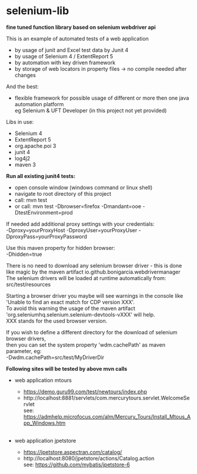 # selenium-lib

<b>fine tuned function library based on selenium webdriver api</b>

This is an example of automated tests of a web application
- by usage of junit and Excel test data by Junit 4
- by usage of Selenium 4 / ExtentReport 5
- by automation with key driven framework
- by storage of web locators in property files -> no compile needed after changes

And the best:
- flexible framework for possible usage of different or more then one java automation platform<br>
  eg Selenium & UFT Developer (in this project not yet provided)

Libs in use:
- Selenium 4
- ExtentReport 5
- org.apache.poi 3
- junit 4
- log4j2
- maven 3

<b>Run all existing junit4 tests:</b>

- open console window (windows command or linux shell)
- navigate to root directory of this project
- call: mvn test
- or call: mvn test -Dbrowser=firefox -Dmandant=ooe -DtestEnvironment=prod

If needed add additional proxy settings with your credentials:<br>
-Dproxy=yourProxyHost -DproxyUser=yourProxyUser -DproxyPass=yourProxyPassword

Use this maven property for hidden browser:<br>
-Dhidden=true

There is no need to download any selenium browser driver - this is done like magic by the maven artifact io.github.bonigarcia.webdrivermanager<br>
The selenium drivers will be loaded at runtime automatically from:<br>
src/test/resources<br>

Starting a browser driver you maybe will see warnings in the console like 'Unable to find an exact match for CDP version XXX'.<br>
To avoid this warning the usage of the maven artifact 'org.seleniumhq.selenium.selenium-devtools-vXXX' will help.<br>
XXX stands for the used browser version.

If you wish to define a different directory for the download of selenium browser drivers,<br>
then you can set the system property 'wdm.cachePath' as maven parameter, eg:<br>
-Dwdm.cachePath=src/test/MyDriverDir

<b>Following sites will be tested by above mvn calls</b><br>

* web application mtours<br>
    * https://demo.guru99.com/test/newtours/index.php<br>
    * http://localhost:8881/servlets/com.mercurytours.servlet.WelcomeServlet<br>
    see: https://admhelp.microfocus.com/alm/Mercury_Tours/Install_Mtous_App_Windows.htm<br><br>
  
* web application jpetstore<br>
    * https://jpetstore.aspectran.com/catalog/<br>
    * http://localhost:8080/jpetstore/actions/Catalog.action<br>
    see: https://github.com/mybatis/jpetstore-6<br>







